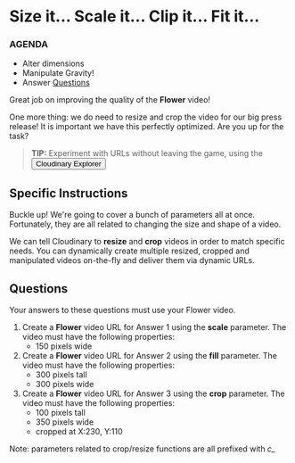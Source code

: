 # Size it... Scale it... Clip it... Fit it...

<div class="aside">
    <h3>AGENDA</h3>
    <ul>
      <li>Alter dimensions</li>
      <li>Manipulate Gravity!</li>
      <li>Answer <a href="#questions">Questions</a></li>
    </ul>
</div>

Great job on improving the quality of the **Flower** video! 

One more thing: we do need to resize and crop the video for our big press release! It is important we have this perfectly optimized. Are you up for the task?

> <b>TIP:</b> Experiment with URLs without leaving the game, using the <button onclick='window.CloudinaryBrowser.showUrlExplorer();'>Cloudinary Explorer</button>

## Specific Instructions 
Buckle up!  We're going to cover a bunch of parameters all at once. Fortunately, they are all related to changing the size and shape of a video.

We can tell Cloudinary to **resize** and **crop** videos in order to match specific needs. You can dynamically create multiple resized, cropped and manipulated videos on-the-fly and deliver them via dynamic URLs.

## <a name="questions">Questions</a>

Your answers to these questions must use your Flower video.
<!-- @todo-p2 rewrite these with reasons for a final layout -->

1. <a name="q1"></a>Create a **Flower** video URL for <a onclick="jQuery('input')[0].focus()">Answer 1</a> using the **scale** parameter. The video must have the following properties:
   - 150 pixels wide
2. <a name="q2"></a>Create a **Flower** video URL for <a onclick="jQuery('input')[1].focus()">Answer 2</a> using the **fill** parameter. The video must have the following properties:
   - 300 pixels tall
   - 300 pixels wide
3. <a name="q3"></a>Create a **Flower** video URL for <a onclick="jQuery('input')[2].focus()">Answer 3</a> using the **crop** parameter. The video must have the following properties:
   - 100 pixels tall
   - 350 pixels wide 
   - cropped at X:230, Y:110 

Note: parameters related to crop/resize functions are all prefixed with *c_*